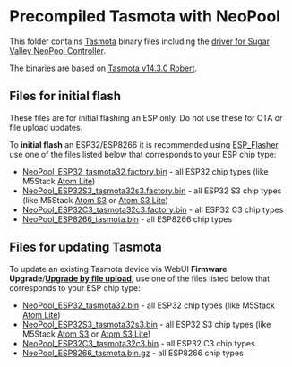 # Precompiled Tasmota with NeoPool

This folder contains [Tasmota](https://github.com/arendst/Tasmota) binary files including the [driver for Sugar Valley NeoPool Controller](https://tasmota.github.io/docs/NeoPool/).

The binaries are based on [Tasmota v14.3.0 Robert](https://github.com/arendst/Tasmota/tree/v14.3.0).

## Files for initial flash

These files are for initial flashing an ESP only. Do not use these for OTA or file upload updates.

To **initial flash** an ESP32/ESP8266 it is recommended using [ESP_Flasher](https://github.com/Jason2866/ESP_Flasher), use one of the files listed below that corresponds to your ESP chip type:

- [NeoPool_ESP32_tasmota32.factory.bin](https://github.com/alexdelprete/HA-NeoPool-MQTT/raw/refs/heads/main/firmware/NeoPool_ESP32_tasmota32.factory.bin) - all ESP32 chip types (like M5Stack [Atom Lite](https://docs.m5stack.com/en/core/ATOM%20Lite))
- [NeoPool_ESP32S3_tasmota32s3.factory.bin](https://github.com/alexdelprete/HA-NeoPool-MQTT/raw/refs/heads/main/firmware/NeoPool_ESP32S3_tasmota32s3.factory.bin) - all ESP32 S3 chip types (like M5Stack [Atom S3](https://docs.m5stack.com/en/core/AtomS3) or [Atom S3 Lite](https://docs.m5stack.com/en/core/AtomS3%20Lite))
- [NeoPool_ESP32C3_tasmota32c3.factory.bin](https://github.com/alexdelprete/HA-NeoPool-MQTT/raw/refs/heads/main/firmware/NeoPool_ESP32C3_tasmota32c3.factory.bin) - all ESP32 C3 chip types
- [NeoPool_ESP8266_tasmota.bin](https://github.com/alexdelprete/HA-NeoPool-MQTT/raw/refs/heads/main/firmware/NeoPool_ESP8266_tasmota.bin) - all ESP8266 chip types

## Files for updating Tasmota

To update an existing Tasmota device via WebUI **Firmware Upgrade**/[**Upgrade by file upload**](https://tasmota.github.io/docs/Upgrading/#upgrade-by-file-upload), use one of the files listed below that corresponds to your ESP chip type:

- [NeoPool_ESP32_tasmota32.bin](https://github.com/alexdelprete/HA-NeoPool-MQTT/raw/refs/heads/main/firmware/NeoPool_ESP32_tasmota32.bin) - all ESP32 chip types (like M5Stack [Atom Lite](https://docs.m5stack.com/en/core/ATOM%20Lite))
- [NeoPool_ESP32S3_tasmota32s3.bin](https://github.com/alexdelprete/HA-NeoPool-MQTT/raw/refs/heads/main/firmware/NeoPool_ESP32S3_tasmota32s3.bin) - all ESP32 S3 chip types (like M5Stack [Atom S3](https://docs.m5stack.com/en/core/AtomS3) or [Atom S3 Lite](https://docs.m5stack.com/en/core/AtomS3%20Lite))
- [NeoPool_ESP32C3_tasmota32c3.bin](https://github.com/alexdelprete/HA-NeoPool-MQTT/raw/refs/heads/main/firmware/NeoPool_ESP32C3_tasmota32c3.bin) - all ESP32 C3 chip types
- [NeoPool_ESP8266_tasmota.bin.gz](https://github.com/alexdelprete/HA-NeoPool-MQTT/raw/refs/heads/main/firmware/NeoPool_ESP8266_tasmota.bin.gz) - all ESP8266 chip types
